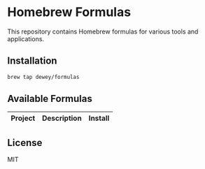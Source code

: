 # Homebrew Formulas

This repository contains Homebrew formulas for various tools and applications.

## Installation

```bash
brew tap dewey/formulas
```

## Available Formulas

<!-- project_table_start -->
| Project | Description | Install |
| ------- | ----------- | ------- |
<!-- project_table_end -->

## License

MIT
